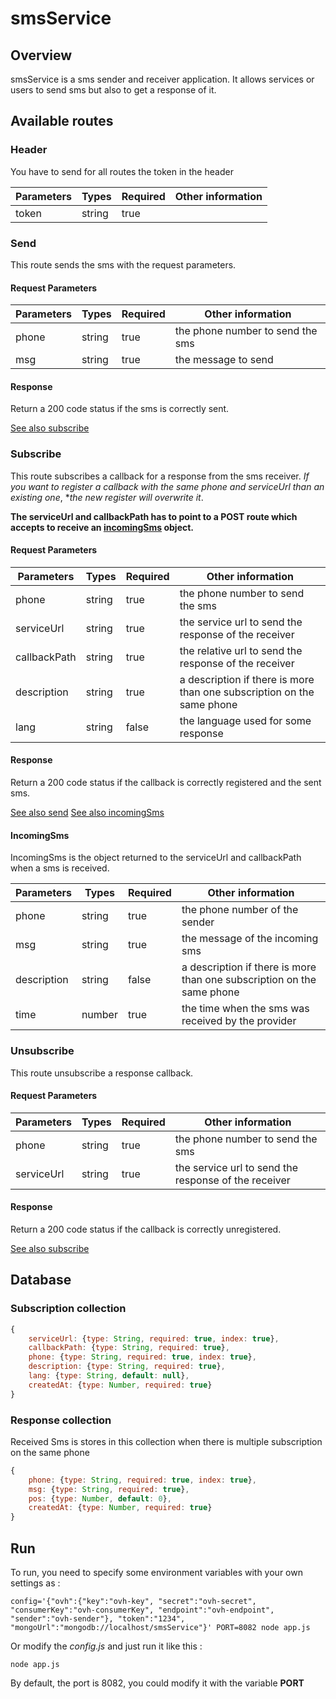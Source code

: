 # smsService

## Overview

smsService is a sms sender and receiver application. It allows services or users to send sms but also to get a response of it.

## Available routes

### Header

You have to send for all routes the token in the header

| Parameters | Types  | Required | Other information                |
| ---------- | ------ | -------- | -------------------------------- |
| token      | string | true     |                                  |

### Send

This route sends the sms with the request parameters.

#### Request Parameters

| Parameters  | Types  | Required | Other information                                                      |
| ----------- | ------ | -------- | ---------------------------------------------------------------------- |
| phone       | string | true     | the phone number to send the sms                                       |
| msg         | string | true     | the message to send                                                    |


#### Response

Return a 200 code status if the sms is correctly sent.

[See also subscribe](#subscribe)

### Subscribe

This route subscribes a callback for a response from the sms receiver.
*If you want to register a callback with the same phone and serviceUrl than an existing one*, **the new register will overwrite it*.

**The serviceUrl and callbackPath has to point to a POST route which accepts to receive an [incomingSms](#incomingsms) object.**

#### Request Parameters

| Parameters   | Types   | Required | Other information                                                      |
| ------------ | ------- | -------- | ---------------------------------------------------------------------- |
| phone        | string  | true     | the phone number to send the sms                                       |
| serviceUrl   | string  | true     | the service url to send the response of the receiver                   |
| callbackPath | string  | true     | the relative url to send the response of the receiver                  |
| description  | string  | true     | a description if there is more than one subscription on the same phone |
| lang         | string  | false    | the language used for some response                                    |

#### Response

Return a 200 code status if the callback is correctly registered and the sent sms.

[See also send](#send)
[See also incomingSms](#incomingsms)

#### IncomingSms

IncomingSms is the object returned to the serviceUrl and callbackPath when a sms is received.

| Parameters   | Types   | Required | Other information                                                      |
| ------------ | ------- | -------- | ---------------------------------------------------------------------- |
| phone        | string  | true     | the phone number of the sender                                         |
| msg          | string  | true     | the message of the incoming sms                                        |
| description  | string  | false    | a description if there is more than one subscription on the same phone |
| time         | number  | true     | the time when the sms was received by the provider                     |



### Unsubscribe

This route unsubscribe a response callback.

#### Request Parameters

| Parameters  | Types   | Required | Other information                                    |
| ----------- | ------- | -------- | ---------------------------------------------------- |
| phone       | string  | true     | the phone number to send the sms                     |
| serviceUrl  | string  | true     | the service url to send the response of the receiver |

#### Response

Return a 200 code status if the callback is correctly unregistered.

[See also subscribe](#subscribe)

## Database

### Subscription collection

```js
{
    serviceUrl: {type: String, required: true, index: true},
    callbackPath: {type: String, required: true},
    phone: {type: String, required: true, index: true},
    description: {type: String, required: true},
    lang: {type: String, default: null},
    createdAt: {type: Number, required: true}
}
```

### Response collection

Received Sms is stores in this collection when there is multiple subscription on the same phone

```js
{
    phone: {type: String, required: true, index: true},
    msg: {type: String, required: true},
    pos: {type: Number, default: 0},
    createdAt: {type: Number, required: true}
}
```


## Run

To run, you need to specify some environment variables with your own settings as :

```
config='{"ovh":{"key":"ovh-key", "secret":"ovh-secret", "consumerKey":"ovh-consumerKey", "endpoint":"ovh-endpoint", "sender":"ovh-sender"}, "token":"1234", "mongoUrl":"mongodb://localhost/smsService"}' PORT=8082 node app.js
```

Or modify the *config.js* and just run it like this :

```
node app.js
```


By default, the port is 8082, you could modify it with the variable **PORT**
